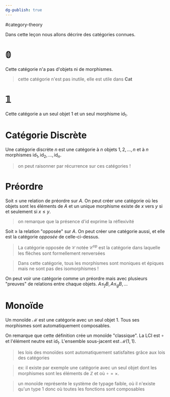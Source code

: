 ```yaml
---
dg-publish: true
---
```


#category-theory 

Dans cette leçon nous allons décrire des catégories connues.

# $\mathbb{0}$ 
 Cette catégorie n'a pas d'objets ni de morphismes.

> cette catégorie n'est pas inutile, elle est utile dans $\mathbf{Cat}$

# $\mathbb{1}$
Cette catégorie a un seul objet $1$ et un seul morphisme $\text{id}_{1}$.

# Catégorie Discrète
Une catégorie discrète $n$ est une catégorie à $n$ objets $1,2,\dots,n$ et à $n$ morphismes $\text{id}_{1}, \text{id}_{2}, \dots, \text{id}_{n}$.

> on peut raisonner par récurrence sur ces catégories !

# Préordre
 Soit $\leq$ une relation de préordre sur $A$. On peut créer une catégorie où les objets sont les éléments de $A$ et un unique morphisme existe de $x$ vers $y$ si et seulement si $x \leq y$.
 
> on remarque que la présence d'$\text{id}$ exprime la réflexivité

Soit $\geq$ la relation "opposée" sur $A$. On peut créer une catégorie aussi, et elle est la catégorie *opposée* de celle-ci-dessus.

> La catégorie opposée de $\mathcal{C}$ notée $\mathcal{C}^{\text{op}}$ est la catégorie dans laquelle les flèches sont formellement renversées

> Dans cette catégorie, tous les morphismes sont moniques et épiques mais ne sont pas des isomorphismes !

On peut voir une catégorie comme un préordre mais avec plusieurs "preuves" de relations entre chaque objets. $A ≤_{f} B, \,A ≤_{g} B, \,\dots$

# Monoïde

Un monoïde $\mathcal{M}$ est une catégorie avec un seul objet $1$. Tous ses morphismes sont automatiquement composables. 

On remarque que cette définition crée un monoïde "classique". La LCI est $\circ$ et l'élément neutre est $\text{id}_{1}$. L'ensemble sous-jacent est $\mathcal{M(1,1)}$. 

> les lois des monoïdes sont automatiquement satisfaites grâce aux lois des catégories

> ex: il existe par exemple une catégorie avec un seul objet dont les morphismes sont les éléments de $\mathbb{Z}$ et où $\circ = \times$.

> un monoïde représente le système de typage faible, où il n'existe qu'un type $1$ donc où toutes les fonctions sont composables

